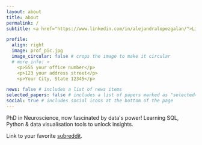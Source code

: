 ```yaml
---
layout: about
title: about
permalink: /
subtitle: <a href="https://www.linkedin.com/in/alejandralopezgalan/">LinkedIn</a>. 

profile:
  align: right
  image: prof_pic.jpg
  image_circular: false # crops the image to make it circular
  # more_info: >
    <p>555 your office number</p>
    <p>123 your address street</p>
    <p>Your City, State 12345</p>

news: false # includes a list of news items
selected_papers: false # includes a list of papers marked as "selected={true}"
social: true # includes social icons at the bottom of the page
---
```


PhD in Neuroscience, now fascinated by data's power! Learning SQL, Python & data visualisation tools to unlock insights. 

Link to your favorite [subreddit](http://reddit.com). 

